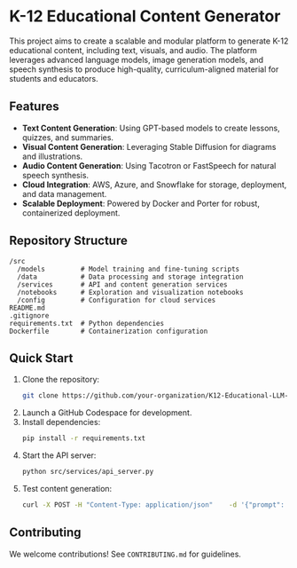 # K-12 Educational Content Generator

This project aims to create a scalable and modular platform to generate K-12 educational content, including text, visuals, and audio. The platform leverages advanced language models, image generation models, and speech synthesis to produce high-quality, curriculum-aligned material for students and educators.

## Features
- **Text Content Generation**: Using GPT-based models to create lessons, quizzes, and summaries.
- **Visual Content Generation**: Leveraging Stable Diffusion for diagrams and illustrations.
- **Audio Content Generation**: Using Tacotron or FastSpeech for natural speech synthesis.
- **Cloud Integration**: AWS, Azure, and Snowflake for storage, deployment, and data management.
- **Scalable Deployment**: Powered by Docker and Porter for robust, containerized deployment.

## Repository Structure
```plaintext
/src
  /models         # Model training and fine-tuning scripts
  /data           # Data processing and storage integration
  /services       # API and content generation services
  /notebooks      # Exploration and visualization notebooks
  /config         # Configuration for cloud services
README.md
.gitignore
requirements.txt  # Python dependencies
Dockerfile        # Containerization configuration
```

## Quick Start
1. Clone the repository:
   ```bash
   git clone https://github.com/your-organization/K12-Educational-LLM-Project.git
   ```
2. Launch a GitHub Codespace for development.
3. Install dependencies:
   ```bash
   pip install -r requirements.txt
   ```
4. Start the API server:
   ```bash
   python src/services/api_server.py
   ```
5. Test content generation:
   ```bash
   curl -X POST -H "Content-Type: application/json"    -d '{"prompt": "Explain photosynthesis for 5th-grade students"}'    http://localhost:8000/generate
   ```

## Contributing
We welcome contributions! See `CONTRIBUTING.md` for guidelines.
